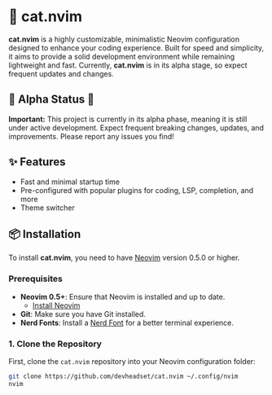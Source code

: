 # 🐾 cat.nvim

**cat.nvim** is a highly customizable, minimalistic Neovim configuration designed to enhance your coding experience. Built for speed and simplicity, it aims to provide a solid development environment while remaining lightweight and fast. Currently, **cat.nvim** is in its alpha stage, so expect frequent updates and changes.

## 🚧 Alpha Status 🚧

**Important:** This project is currently in its alpha phase, meaning it is still under active development. Expect frequent breaking changes, updates, and improvements. Please report any issues you find!

## ✨ Features

- Fast and minimal startup time
- Pre-configured with popular plugins for coding, LSP, completion, and more
- Theme switcher

## 📦 Installation

To install **cat.nvim**, you need to have [Neovim](https://neovim.io) version 0.5.0 or higher.

### Prerequisites

- **Neovim 0.5+**: Ensure that Neovim is installed and up to date.
  - [Install Neovim](https://github.com/neovim/neovim/)
- **Git**: Make sure you have Git installed.
- **Nerd Fonts**: Install a [Nerd Font](https://www.nerdfonts.com/) for a better terminal experience.

### 1. Clone the Repository

First, clone the `cat.nvim` repository into your Neovim configuration folder:

```bash
git clone https://github.com/devheadset/cat.nvim ~/.config/nvim
nvim


